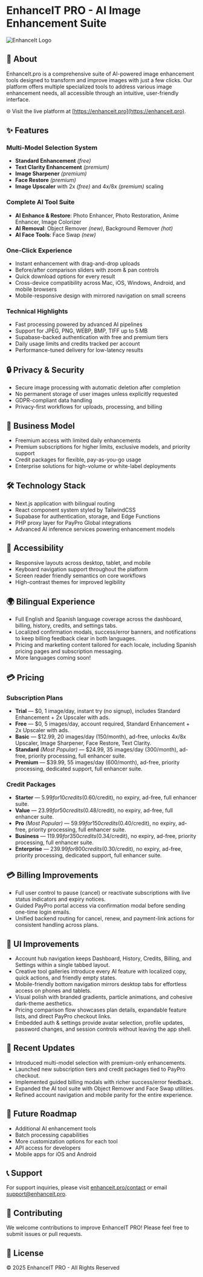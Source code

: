 # EnhanceIT PRO - AI Image Enhancement Suite

![EnhanceIt Logo](https://enhanceit.pro/ico.png)

## 🚀 About

EnhanceIt.pro is a comprehensive suite of AI-powered image enhancement tools designed to transform and improve images with just a few clicks. Our platform offers multiple specialized tools to address various image enhancement needs, all accessible through an intuitive, user-friendly interface.

🌐 Visit the live platform at [https://enhanceit.pro](https://enhanceit.pro).

## ✨ Features

### Multi-Model Selection System

- **Standard Enhancement** *(free)*
- **Text Clarity Enhancement** *(premium)*
- **Image Sharpener** *(premium)*
- **Face Restore** *(premium)*
- **Image Upscaler** with 2x *(free)* and 4x/8x *(premium)* scaling

### Complete AI Tool Suite

- **AI Enhance & Restore**: Photo Enhancer, Photo Restoration, Anime Enhancer, Image Colorizer
- **AI Removal**: Object Remover *(new)*, Background Remover *(hot)*
- **AI Face Tools**: Face Swap *(new)*

### One-Click Experience

- Instant enhancement with drag-and-drop uploads
- Before/after comparison sliders with zoom & pan controls
- Quick download options for every result
- Cross-device compatibility across Mac, iOS, Windows, Android, and mobile browsers
- Mobile-responsive design with mirrored navigation on small screens

### Technical Highlights

- Fast processing powered by advanced AI pipelines
- Support for JPEG, PNG, WEBP, BMP, TIFF up to 5 MB
- Supabase-backed authentication with free and premium tiers
- Daily usage limits and credits tracked per account
- Performance-tuned delivery for low-latency results

## 🔒 Privacy & Security

- Secure image processing with automatic deletion after completion
- No permanent storage of user images unless explicitly requested
- GDPR-compliant data handling
- Privacy-first workflows for uploads, processing, and billing

## 💼 Business Model

- Freemium access with limited daily enhancements
- Premium subscriptions for higher limits, exclusive models, and priority support
- Credit packages for flexible, pay-as-you-go usage
- Enterprise solutions for high-volume or white-label deployments

## 🛠️ Technology Stack

- Next.js application with bilingual routing
- React component system styled by TailwindCSS
- Supabase for authentication, storage, and Edge Functions
- PHP proxy layer for PayPro Global integrations
- Advanced AI inference services powering enhancement models

## 📱 Accessibility

- Responsive layouts across desktop, tablet, and mobile
- Keyboard navigation support throughout the platform
- Screen reader friendly semantics on core workflows
- High-contrast themes for improved legibility

## 🌍 Bilingual Experience

- Full English and Spanish language coverage across the dashboard, billing, history, credits, and settings tabs.
- Localized confirmation modals, success/error banners, and notifications to keep billing feedback clear in both languages.
- Pricing and marketing content tailored for each locale, including Spanish pricing pages and subscription messaging.
- More languages coming soon!

## 💳 Pricing

### Subscription Plans

- **Trial** — $0, 1 image/day, instant try (no signup), includes Standard Enhancement + 2x Upscaler with ads.
- **Free** — $0, 5 images/day, account required, Standard Enhancement + 2x Upscaler with ads.
- **Basic** — $12.99, 20 images/day (150/month), ad-free, unlocks 4x/8x Upscaler, Image Sharpener, Face Restore, Text Clarity.
- **Standard** *(Most Popular)* — $24.99, 35 images/day (300/month), ad-free, priority processing, full enhancer suite.
- **Premium** — $39.99, 55 images/day (600/month), ad-free, priority processing, dedicated support, full enhancer suite.

### Credit Packages

- **Starter** — $5.99 for 10 credits ($0.60/credit), no expiry, ad-free, full enhancer suite.
- **Value** — $23.99 for 50 credits ($0.48/credit), no expiry, ad-free, full enhancer suite.
- **Pro** *(Most Popular)* — $59.99 for 150 credits ($0.40/credit), no expiry, ad-free, priority processing, full enhancer suite.
- **Business** — $119.99 for 350 credits ($0.34/credit), no expiry, ad-free, priority processing, full enhancer suite.
- **Enterprise** — $239.99 for 800 credits ($0.30/credit), no expiry, ad-free, priority processing, dedicated support, full enhancer suite.

## 💳 Billing Improvements

- Full user control to pause (cancel) or reactivate subscriptions with live status indicators and expiry notices.
- Guided PayPro portal access via confirmation modal before sending one-time login emails.
- Unified backend routing for cancel, renew, and payment-link actions for consistent handling across plans.

## 🎨 UI Improvements

- Account hub navigation keeps Dashboard, History, Credits, Billing, and Settings within a single tabbed layout.
- Creative tool galleries introduce every AI feature with localized copy, quick actions, and friendly empty states.
- Mobile-friendly bottom navigation mirrors desktop tabs for effortless access on phones and tablets.
- Visual polish with branded gradients, particle animations, and cohesive dark-theme aesthetics.
- Pricing comparison flow showcases plan details, expandable feature lists, and direct PayPro checkout links.
- Embedded auth & settings provide avatar selection, profile updates, password changes, and session controls without leaving the app shell.

## 🔄 Recent Updates

- Introduced multi-model selection with premium-only enhancements.
- Launched new subscription tiers and credit packages tied to PayPro checkout.
- Implemented guided billing modals with richer success/error feedback.
- Expanded the AI tool suite with Object Remover and Face Swap utilities.
- Refined account navigation and mobile parity for the entire experience.

## 🔮 Future Roadmap

- Additional AI enhancement tools
- Batch processing capabilities
- More customization options for each tool
- API access for developers
- Mobile apps for iOS and Android

## 📞 Support

For support inquiries, please visit [enhanceit.pro/contact](https://enhanceit.pro/contact) or email [support@enhanceit.pro](mailto:support@enhanceit.pro).

## 🤝 Contributing

We welcome contributions to improve EnhanceIT PRO! Please feel free to submit issues or pull requests.

## 📄 License

© 2025 EnhanceIT PRO - All Rights Reserved 
